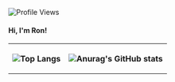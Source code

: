 
![Profile Views](https://komarev.com/ghpvc/?username=Ron-Chang&label=PROFILE+VIEWS)
#### Hi, I'm Ron!

<table>
<tr>
<th>

![Top Langs](https://github-readme-stats.vercel.app/api/top-langs/?username=Ron-Chang&langs_count=8&theme=gruvbox)

</th>
<th valign="top">

![Anurag's GitHub stats](https://github-readme-stats.vercel.app/api?username=Ron-Chang&show_icons=true&theme=gruvbox&custom_title=RON)

</th>
</tr>
</table>
